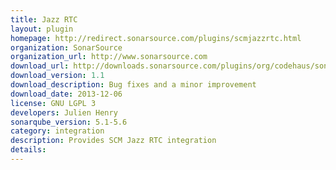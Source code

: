 ```yaml
---
title: Jazz RTC
layout: plugin
homepage: http://redirect.sonarsource.com/plugins/scmjazzrtc.html
organization: SonarSource
organization_url: http://www.sonarsource.com
download_url: http://downloads.sonarsource.com/plugins/org/codehaus/sonar-plugins/sonar-scm-jazzrtc-plugin/1.1/sonar-scm-jazzrtc-plugin-1.1.jar
download_version: 1.1
download_description: Bug fixes and a minor improvement
download_date: 2013-12-06
license: GNU LGPL 3
developers: Julien Henry
sonarqube_version: 5.1-5.6
category: integration
description: Provides SCM Jazz RTC integration
details: 
---
```

